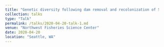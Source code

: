 ```yaml
---
title: "Genetic diversity following dam removal and recolonization of Steelhead in the Elwha River"
collection: talks
type: "Talk"
permalink: /talks/2020-04-20-talk-1.md
venue: "Northwest Fisheries Science Center"
date: 2020-04-20
location: "Seattle, WA"
---
```

